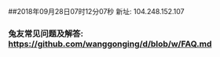 ##2018年09月28日07时12分07秒 新址: 104.248.152.107
### 兔友常见问题及解答: https://github.com/wanggonging/d/blob/w/FAQ.md
